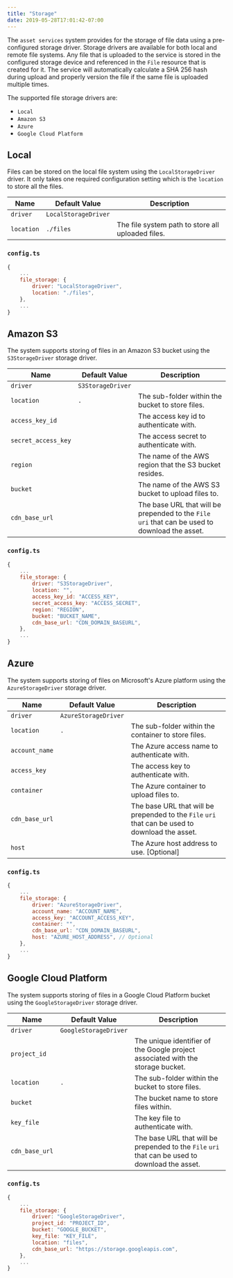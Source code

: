 ```yaml
---
title: "Storage"
date: 2019-05-28T17:01:42-07:00
---
```


The `asset services` system provides for the storage of file data using a pre-configured storage driver. Storage drivers are available for both local and remote file systems. Any file that is uploaded to the service is stored in the configured storage device and referenced in the `File` resource that is created for it. The service will automatically calculate a SHA 256 hash during upload and properly version the file if the same file is uploaded multiple times.

The supported file storage drivers are:

-   `Local`
-   `Amazon S3`
-   `Azure`
-   `Google Cloud Platform`

## Local

Files can be stored on the local file system using the `LocalStorageDriver` driver. It only takes one required configuration setting which is the `location` to store all the files.

| Name       | Default Value        | Description                                       |
| ---------- | -------------------- | ------------------------------------------------- |
| `driver`   | `LocalStorageDriver` |                                                   |
| `location` | `./files`            | The file system path to store all uploaded files. |

### `config.ts`

```javascript
{
    ...
    file_storage: {
        driver: "LocalStorageDriver",
        location: "./files",
    },
    ...
}
```

## Amazon S3

The system supports storing of files in an Amazon S3 bucket using the `S3StorageDriver` storage driver.

| Name                | Default Value     | Description                                                                                     |
| ------------------- | ----------------- | ----------------------------------------------------------------------------------------------- |
| `driver`            | `S3StorageDriver` |                                                                                                 |
| `location`          | `.`               | The sub-folder within the bucket to store files.                                                |
| `access_key_id`     |                   | The access key id to authenticate with.                                                         |
| `secret_access_key` |                   | The access secret to authenticate with.                                                         |
| `region`            |                   | The name of the AWS region that the S3 bucket resides.                                          |
| `bucket`            |                   | The name of the AWS S3 bucket to upload files to.                                               |
| `cdn_base_url`      |                   | The base URL that will be prepended to the `File` `uri` that can be used to download the asset. |

### `config.ts`

```javascript
{
    ...
    file_storage: {
        driver: "S3StorageDriver",
        location: "",
        access_key_id: "ACCESS_KEY",
        secret_access_key: "ACCESS_SECRET",
        region: "REGION",
        bucket: "BUCKET_NAME",
        cdn_base_url: "CDN_DOMAIN_BASEURL",
    },
    ...
}
```

## Azure

The system supports storing of files on Microsoft's Azure platform using the `AzureStorageDriver` storage driver.

| Name           | Default Value        | Description                                                                                     |
| -------------- | -------------------- | ----------------------------------------------------------------------------------------------- |
| `driver`       | `AzureStorageDriver` |                                                                                                 |
| `location`     | `.`                  | The sub-folder within the container to store files.                                             |
| `account_name` |                      | The Azure access name to authenticate with.                                                     |
| `access_key`   |                      | The access key to authenticate with.                                                            |
| `container`    |                      | The Azure container to upload files to.                                                         |
| `cdn_base_url` |                      | The base URL that will be prepended to the `File` `uri` that can be used to download the asset. |
| `host`         |                      | The Azure host address to use. [Optional]                                                       |

### `config.ts`

```javascript
{
    ...
    file_storage: {
        driver: "AzureStorageDriver",
        account_name: "ACCOUNT_NAME",
        access_key: "ACCOUNT_ACCESS_KEY",
        container: "",
        cdn_base_url: "CDN_DOMAIN_BASEURL",
        host: "AZURE_HOST_ADDRESS", // Optional
    },
    ...
}
```

## Google Cloud Platform

The system supports storing of files in a Google Cloud Platform bucket using the `GoogleStorageDriver` storage driver.

| Name           | Default Value         | Description                                                                                     |
| -------------- | --------------------- | ----------------------------------------------------------------------------------------------- |
| `driver`       | `GoogleStorageDriver` |                                                                                                 |
| `project_id`   |                       | The unique identifier of the Google project associated with the storage bucket.                 |
| `location`     | `.`                   | The sub-folder within the bucket to store files.                                                |
| `bucket`       |                       | The bucket name to store files within.                                                          |
| `key_file`     |                       | The key file to authenticate with.                                                              |
| `cdn_base_url` |                       | The base URL that will be prepended to the `File` `uri` that can be used to download the asset. |

### `config.ts`

```javascript
{
    ...
    file_storage: {
        driver: "GoogleStorageDriver",
        project_id: "PROJECT_ID",
        bucket: "GOOGLE_BUCKET",
        key_file: "KEY_FILE",
        location: "files",
        cdn_base_url: "https://storage.googleapis.com",
    },
    ...
}
```
